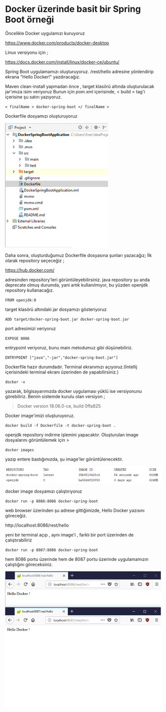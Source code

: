 # Docker üzerinde basit bir Spring Boot örneği

Öncelikle Docker uygulamızı kuruyoruz

https://www.docker.com/products/docker-desktop

Linux versiyonu için ;

https://docs.docker.com/install/linux/docker-ce/ubuntu/

Spring Boot uygulamamızı oluşturuyoruz.
/rest/hello adresine yönlendirip ekrana "Hello Docker!" yazdıracağız.

Maven clean-install yapmadan önce , target klasörü altında oluşturulacak jar'ımıza isim veriyoruz
Bunun için pom.xml içerisinde, < build > tag'i içerisine şu satırı yazıyoruz.

`< finalName > docker-spring-boot </ finalName >`

Dockerfile dosyamızı oluşturuyoruz

![alt text](https://raw.githubusercontent.com/muhammedOzbilici/DockerSpringBootApplication/master/src/main/resources/images/2.png)

Daha sonra, oluşturduğumuz Dockerfile dosyasına şunları yazacağız;
İlk olarak repository seçeceğiz ; 

https://hub.docker.com/ 

adresinden repository'leri görüntüleyebilirsiniz.
java repository şu anda deprecate olmuş durumda, yani artık kullanılmıyor, bu yüzden openjdk repository kullanacağız.

`FROM openjdk:8` 

target klasörü altındaki jar dosyamızı gösteriyoruz

`ADD target/docker-spring-boot.jar docker-spring-boot.jar`

port adresimizi veriyoruz

`EXPOSE 8086`

entrypoint veriyoruz, bunu main metodumuz gibi düşünebiliriz.

`ENTRYPOINT ["java","-jar","docker-spring-boot.jar"]`

Dockerfile hazır durumdadır. Terminal ekranımızı açıyoruz.(Intellij içerisindeki terminal ekranı üzerinden de yapabilirsiniz.)

`docker -v` 

yazarak, bilgisayarımızda docker uygulaması yüklü ise versiyonunu görebiliriz. Benim sistemde kurulu olan versiyon ;

>Docker version 18.06.0-ce, build 0ffa825

Docker image'imizi oluşturuyoruz.

`docker build -f Dockerfile -t docker-spring-boot .`

openjdk repository indirme işlemini yapacaktır. Oluşturulan image dosyalarını görüntülemek için >

`docker images`

yazıp entere bastığımızda, şu image'ler görüntülenecektir.

![alt text](https://raw.githubusercontent.com/muhammedOzbilici/DockerSpringBootApplication/master/src/main/resources/images/1.png)


docker image dosyamızı çalıştırıyoruz

`docker run -p 8086:8086 docker-spring-boot`

web browser üzerinden şu adrese gittiğimizde, Hello Docker yazısını göreceğiz.

http://localhost:8086/rest/hello

yeni bir terminal açıp , aynı image'i , farklı bir port üzerinden de çalıştırabiliriz

`docker run -p 8087:8086 docker-spring-boot`

hem 8086 portu üzerinde hem de 8087 portu üzerinde uygulamamızın çalıştığını göreceksiniz.

![alt text](https://raw.githubusercontent.com/muhammedOzbilici/DockerSpringBootApplication/master/src/main/resources/images/3.png)
